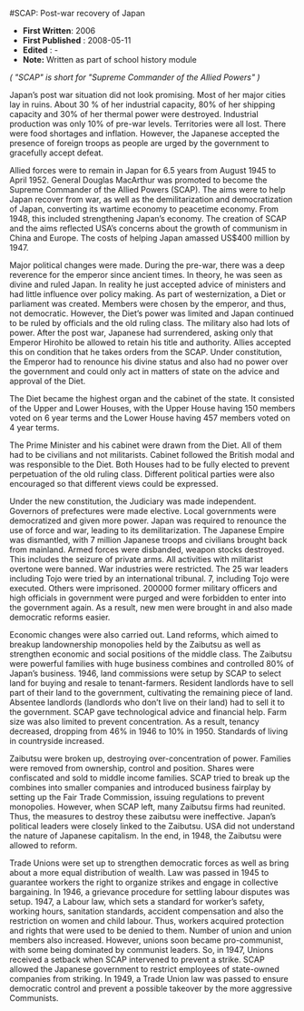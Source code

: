 #SCAP: Post-war recovery of Japan

* **First Written**: 2006
* **First Published** : 2008-05-11
* **Edited** : -
* **Note:** Written as part of school history module
		

*( "SCAP" is short for "Supreme Commander of the Allied Powers" )*

Japan’s post war situation did not look promising. Most of her major cities lay in ruins. About 30 % of her industrial capacity, 80% of her shipping capacity and 30% of her thermal power were destroyed. Industrial production was only 10% of pre-war levels. Territories were all lost. There were food shortages and inflation. However, the Japanese accepted the presence of foreign troops as people are urged by the government to gracefully accept defeat.

Allied forces were to remain in Japan for 6.5 years from August 1945 to April 1952. General Douglas MacArthur was promoted to become the Supreme Commander of the Allied Powers (SCAP). The aims were to help Japan recover from war, as well as the demilitarization and democratization of Japan, converting its wartime economy to peacetime economy. From 1948, this included strengthening Japan’s economy. The creation of SCAP and the aims reflected USA’s concerns about the growth of communism in China and Europe. The costs of helping Japan amassed US$400 million by 1947.

Major political changes were made. During the pre-war, there was a deep reverence for the emperor since ancient times. In theory, he was seen as divine and ruled Japan. In reality he just accepted advice of ministers and had little influence over policy making. As part of westernization, a Diet or parliament was created. Members were chosen by the emperor, and thus, not democratic. However, the Diet’s power was limited and Japan continued to be ruled by officials and the old ruling class. The military also had lots of power. After the post war, Japanese had surrendered, asking only that Emperor Hirohito be allowed to retain his title and authority. Allies accepted this on condition that he takes orders from the SCAP. Under constitution, the Emperor had to renounce his divine status and also had no power over the government and could only act in matters of state on the advice and approval of the Diet.

The Diet became the highest organ and the cabinet of the state. It consisted of the Upper and Lower Houses, with the Upper House having 150 members voted on 6 year terms and the Lower House having 457 members voted on 4 year terms.

The Prime Minister and his cabinet were drawn from the Diet. All of them had to be civilians and not militarists. Cabinet followed the British modal and was responsible to the Diet. Both Houses had to be fully elected to prevent perpetuation of the old ruling class. Different political parties were also encouraged so that different views could be expressed.

Under the new constitution, the Judiciary was made independent. Governors of prefectures were made elective. Local governments were democratized and given more power. Japan was required to renounce the use of force and war, leading to its demilitarization. The Japanese Empire was dismantled, with 7 million Japanese troops and civilians brought back from mainland. Armed forces were disbanded, weapon stocks destroyed. This includes the seizure of private arms. All activities with militarist overtone were banned. War industries were restricted. The 25 war leaders including Tojo were tried by an international tribunal. 7, including Tojo were executed. Others were imprisoned. 200000 former military officers and high officials in government were purged and were forbidden to enter into the government again. As a result, new men were brought in and also made democratic reforms easier.

Economic changes were also carried out. Land reforms, which aimed to breakup landownership monopolies held by the Zaibutsu as well as strengthen economic and social positions of the middle class. The Zaibutsu were powerful families with huge business combines and controlled 80% of Japan’s business. 1946, land commissions were setup by SCAP to select land for buying and resale to tenant-farmers. Resident landlords have to sell part of their land to the government, cultivating the remaining piece of land. Absentee landlords (landlords who don’t live on their land) had to sell it to the government. SCAP gave technological advice and financial help. Farm size was also limited to prevent concentration. As a result, tenancy decreased, dropping from 46% in 1946 to 10% in 1950. Standards of living in countryside increased.

Zaibutsu were broken up, destroying over-concentration of power. Families were removed from ownership, control and position. Shares were confiscated and sold to middle income families. SCAP tried to break up the combines into smaller companies and introduced business fairplay by setting up the Fair Trade Commission, issuing regulations to prevent monopolies. However, when SCAP left, many Zaibutsu firms had reunited. Thus, the measures to destroy these zaibutsu were ineffective. Japan’s political leaders were closely linked to the Zaibutsu. USA did not understand the nature of Japanese capitalism. In the end, in 1948, the Zaibutsu were allowed to reform.

Trade Unions were set up to strengthen democratic forces as well as bring about a more equal distribution of wealth. Law was passed in 1945 to guarantee workers the right to organize strikes and engage in collective bargaining. In 1946, a grievance procedure for settling labour disputes was setup. 1947, a Labour law, which sets a standard for worker’s safety, working hours, sanitation standards, accident compensation and also the restriction on women and child labour. Thus, workers acquired protection and rights that were used to be denied to them. Number of union and union members also increased. However, unions soon became pro-communist, with some being dominated by communist leaders. So, in 1947, Unions received a setback when SCAP intervened to prevent a strike. SCAP allowed the Japanese government to restrict employees of state-owned companies from striking. In 1949, a Trade Union law was passed to ensure democratic control and prevent a possible takeover by the more aggressive Communists.
